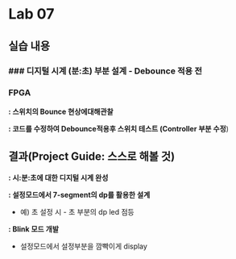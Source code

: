 # Lab 07
## 실습 내용
### **### **디지털 시계 (분:초) 부분 설계 - Debounce 적용 전****





### FPGA 

**:  스위치의 Bounce 현상에대해관찰**

**: 코드를 수정하여 Debounce적용후 스위치 테스트 (Controller 부분 수정**)




## 결과(Project Guide: 스스로 해볼 것)

**:  시:분:초에 대한 디지털 시계 완성**

**:  설정모드에서 7-segment의 dp를 활용한 설계**
* 예) 초 설정 시 - 초 부분의 dp led 점등

**:  Blink 모드 개발**
* 설정모드에서 설정부분을 깜빡이게 display



<!--stackedit_data:
eyJoaXN0b3J5IjpbMTg0NDA2NDkzXX0=
-->